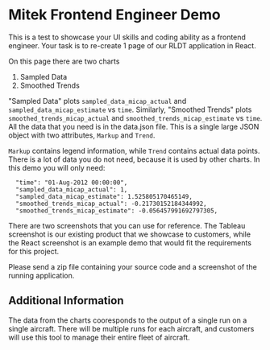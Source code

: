 # Mitek Frontend Engineer Demo

This is a test to showcase your UI skills and coding ability as a frontend engineer. Your task is to re-create 1 page of our RLDT application in React.

On this page there are two charts

1. Sampled Data
2. Smoothed Trends

"Sampled Data" plots `sampled_data_micap_actual` and `sampled_data_micap_estimate` vs `time`. Similarly, "Smoothed Trends" plots `smoothed_trends_micap_actual` and `smoothed_trends_micap_estimate` vs `time`. All the data that you need is in the data.json file. This is a single large JSON object with two attributes, `Markup` and `Trend`.

`Markup` contains legend information, while `Trend` contains actual data points. There is a lot of data you do not need, because it is used by other charts. In this demo you will only need:

```
  "time": "01-Aug-2012 00:00:00",
  "sampled_data_micap_actual": 1,
  "sampled_data_micap_estimate": 1.525805170465149,
  "smoothed_trends_micap_actual": -0.21730152184344992,
  "smoothed_trends_micap_estimate": -0.056457991692797305,
```

There are two screenshots that you can use for reference. The Tableau screenshot is our existing product that we showcase to customers, while the React screenshot is an example demo that would fit the requirements for this project.

Please send a zip file containing your source code and a screenshot of the running application.

## Additional Information

The data from the charts cooresponds to the output of a single run on a single aircraft. There will be multiple runs for each aircraft, and customers will use this tool to manage their entire fleet of aircraft.
